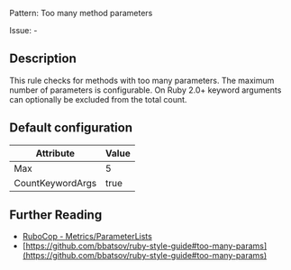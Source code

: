 Pattern: Too many method parameters

Issue: -

## Description

This rule checks for methods with too many parameters.
The maximum number of parameters is configurable.
On Ruby 2.0+ keyword arguments can optionally
be excluded from the total count.

## Default configuration

Attribute | Value
--- | ---
Max | 5
CountKeywordArgs | true

## Further Reading

* [RuboCop - Metrics/ParameterLists](https://rubocop.readthedocs.io/en/latest/cops_metrics/#metricsparameterlists)
* [https://github.com/bbatsov/ruby-style-guide#too-many-params](https://github.com/bbatsov/ruby-style-guide#too-many-params)
